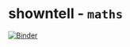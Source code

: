 # showntell - `maths`

[![Binder](http://mybinder.org/badge.svg)](https://mybinder.org/v2/gh/psychemedia/showntell/maths)